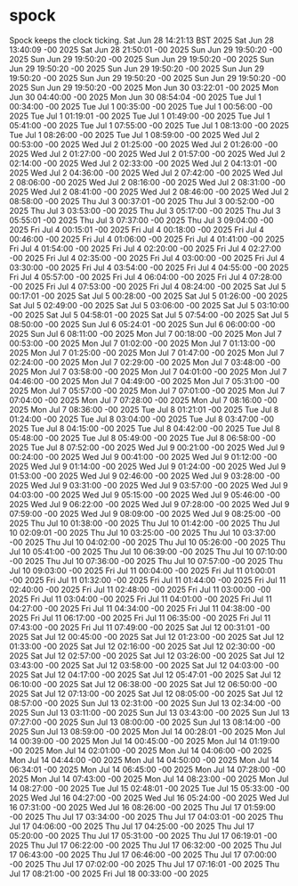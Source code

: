# spock
Spock keeps the clock ticking.
Sat Jun 28 14:21:13 BST 2025
Sat Jun 28 13:40:09 -00 2025
Sat Jun 28 21:50:01 -00 2025
Sun Jun 29 19:50:20 -00 2025
Sun Jun 29 19:50:20 -00 2025
Sun Jun 29 19:50:20 -00 2025
Sun Jun 29 19:50:20 -00 2025
Sun Jun 29 19:50:20 -00 2025
Sun Jun 29 19:50:20 -00 2025
Sun Jun 29 19:50:20 -00 2025
Sun Jun 29 19:50:20 -00 2025
Sun Jun 29 19:50:20 -00 2025
Mon Jun 30 03:22:01 -00 2025
Mon Jun 30 04:40:00 -00 2025
Mon Jun 30 08:54:04 -00 2025
Tue Jul  1 00:34:00 -00 2025
Tue Jul  1 00:35:00 -00 2025
Tue Jul  1 00:56:00 -00 2025
Tue Jul  1 01:19:01 -00 2025
Tue Jul  1 01:49:00 -00 2025
Tue Jul  1 05:41:00 -00 2025
Tue Jul  1 07:55:00 -00 2025
Tue Jul  1 08:13:00 -00 2025
Tue Jul  1 08:26:00 -00 2025
Tue Jul  1 08:59:00 -00 2025
Wed Jul  2 00:53:00 -00 2025
Wed Jul  2 01:25:00 -00 2025
Wed Jul  2 01:26:00 -00 2025
Wed Jul  2 01:27:00 -00 2025
Wed Jul  2 01:57:00 -00 2025
Wed Jul  2 02:14:00 -00 2025
Wed Jul  2 02:33:00 -00 2025
Wed Jul  2 04:13:01 -00 2025
Wed Jul  2 04:36:00 -00 2025
Wed Jul  2 07:42:00 -00 2025
Wed Jul  2 08:06:00 -00 2025
Wed Jul  2 08:16:00 -00 2025
Wed Jul  2 08:31:00 -00 2025
Wed Jul  2 08:41:00 -00 2025
Wed Jul  2 08:46:00 -00 2025
Wed Jul  2 08:58:00 -00 2025
Thu Jul  3 00:37:01 -00 2025
Thu Jul  3 00:52:00 -00 2025
Thu Jul  3 03:53:00 -00 2025
Thu Jul  3 05:17:00 -00 2025
Thu Jul  3 05:55:01 -00 2025
Thu Jul  3 07:37:00 -00 2025
Thu Jul  3 09:04:00 -00 2025
Fri Jul  4 00:15:01 -00 2025
Fri Jul  4 00:18:00 -00 2025
Fri Jul  4 00:46:00 -00 2025
Fri Jul  4 01:06:00 -00 2025
Fri Jul  4 01:41:00 -00 2025
Fri Jul  4 01:54:00 -00 2025
Fri Jul  4 02:20:00 -00 2025
Fri Jul  4 02:27:00 -00 2025
Fri Jul  4 02:35:00 -00 2025
Fri Jul  4 03:00:00 -00 2025
Fri Jul  4 03:30:00 -00 2025
Fri Jul  4 03:54:00 -00 2025
Fri Jul  4 04:55:00 -00 2025
Fri Jul  4 05:57:00 -00 2025
Fri Jul  4 06:04:00 -00 2025
Fri Jul  4 07:28:00 -00 2025
Fri Jul  4 07:53:00 -00 2025
Fri Jul  4 08:24:00 -00 2025
Sat Jul  5 00:17:01 -00 2025
Sat Jul  5 00:28:00 -00 2025
Sat Jul  5 01:26:00 -00 2025
Sat Jul  5 02:49:00 -00 2025
Sat Jul  5 03:06:00 -00 2025
Sat Jul  5 03:10:00 -00 2025
Sat Jul  5 04:58:01 -00 2025
Sat Jul  5 07:54:00 -00 2025
Sat Jul  5 08:50:00 -00 2025
Sun Jul  6 05:24:01 -00 2025
Sun Jul  6 06:00:00 -00 2025
Sun Jul  6 08:11:00 -00 2025
Mon Jul  7 00:18:00 -00 2025
Mon Jul  7 00:53:00 -00 2025
Mon Jul  7 01:02:00 -00 2025
Mon Jul  7 01:13:00 -00 2025
Mon Jul  7 01:25:00 -00 2025
Mon Jul  7 01:47:00 -00 2025
Mon Jul  7 02:24:00 -00 2025
Mon Jul  7 02:29:00 -00 2025
Mon Jul  7 03:48:00 -00 2025
Mon Jul  7 03:58:00 -00 2025
Mon Jul  7 04:01:00 -00 2025
Mon Jul  7 04:46:00 -00 2025
Mon Jul  7 04:49:00 -00 2025
Mon Jul  7 05:31:00 -00 2025
Mon Jul  7 05:57:00 -00 2025
Mon Jul  7 07:01:00 -00 2025
Mon Jul  7 07:04:00 -00 2025
Mon Jul  7 07:28:00 -00 2025
Mon Jul  7 08:16:00 -00 2025
Mon Jul  7 08:36:00 -00 2025
Tue Jul  8 01:21:01 -00 2025
Tue Jul  8 01:24:00 -00 2025
Tue Jul  8 03:04:00 -00 2025
Tue Jul  8 03:47:00 -00 2025
Tue Jul  8 04:15:00 -00 2025
Tue Jul  8 04:42:00 -00 2025
Tue Jul  8 05:48:00 -00 2025
Tue Jul  8 05:49:00 -00 2025
Tue Jul  8 06:58:00 -00 2025
Tue Jul  8 07:52:00 -00 2025
Wed Jul  9 00:21:00 -00 2025
Wed Jul  9 00:24:00 -00 2025
Wed Jul  9 00:41:00 -00 2025
Wed Jul  9 01:12:00 -00 2025
Wed Jul  9 01:14:00 -00 2025
Wed Jul  9 01:24:00 -00 2025
Wed Jul  9 01:53:00 -00 2025
Wed Jul  9 02:46:00 -00 2025
Wed Jul  9 03:28:00 -00 2025
Wed Jul  9 03:31:00 -00 2025
Wed Jul  9 03:57:00 -00 2025
Wed Jul  9 04:03:00 -00 2025
Wed Jul  9 05:15:00 -00 2025
Wed Jul  9 05:46:00 -00 2025
Wed Jul  9 06:22:00 -00 2025
Wed Jul  9 07:28:00 -00 2025
Wed Jul  9 07:59:00 -00 2025
Wed Jul  9 08:09:00 -00 2025
Wed Jul  9 08:25:00 -00 2025
Thu Jul 10 01:38:00 -00 2025
Thu Jul 10 01:42:00 -00 2025
Thu Jul 10 02:09:01 -00 2025
Thu Jul 10 03:25:00 -00 2025
Thu Jul 10 03:37:00 -00 2025
Thu Jul 10 04:02:00 -00 2025
Thu Jul 10 05:26:00 -00 2025
Thu Jul 10 05:41:00 -00 2025
Thu Jul 10 06:39:00 -00 2025
Thu Jul 10 07:10:00 -00 2025
Thu Jul 10 07:36:00 -00 2025
Thu Jul 10 07:57:00 -00 2025
Thu Jul 10 09:03:00 -00 2025
Fri Jul 11 00:04:00 -00 2025
Fri Jul 11 01:00:01 -00 2025
Fri Jul 11 01:32:00 -00 2025
Fri Jul 11 01:44:00 -00 2025
Fri Jul 11 02:40:00 -00 2025
Fri Jul 11 02:48:00 -00 2025
Fri Jul 11 03:00:00 -00 2025
Fri Jul 11 03:04:00 -00 2025
Fri Jul 11 04:01:00 -00 2025
Fri Jul 11 04:27:00 -00 2025
Fri Jul 11 04:34:00 -00 2025
Fri Jul 11 04:38:00 -00 2025
Fri Jul 11 06:17:00 -00 2025
Fri Jul 11 06:35:00 -00 2025
Fri Jul 11 07:43:00 -00 2025
Fri Jul 11 07:49:00 -00 2025
Sat Jul 12 00:31:01 -00 2025
Sat Jul 12 00:45:00 -00 2025
Sat Jul 12 01:23:00 -00 2025
Sat Jul 12 01:33:00 -00 2025
Sat Jul 12 02:16:00 -00 2025
Sat Jul 12 02:30:00 -00 2025
Sat Jul 12 02:57:00 -00 2025
Sat Jul 12 03:26:00 -00 2025
Sat Jul 12 03:43:00 -00 2025
Sat Jul 12 03:58:00 -00 2025
Sat Jul 12 04:03:00 -00 2025
Sat Jul 12 04:17:00 -00 2025
Sat Jul 12 05:47:01 -00 2025
Sat Jul 12 06:10:00 -00 2025
Sat Jul 12 06:38:00 -00 2025
Sat Jul 12 06:50:00 -00 2025
Sat Jul 12 07:13:00 -00 2025
Sat Jul 12 08:05:00 -00 2025
Sat Jul 12 08:57:00 -00 2025
Sun Jul 13 02:31:00 -00 2025
Sun Jul 13 02:34:00 -00 2025
Sun Jul 13 03:11:00 -00 2025
Sun Jul 13 03:43:00 -00 2025
Sun Jul 13 07:27:00 -00 2025
Sun Jul 13 08:00:00 -00 2025
Sun Jul 13 08:14:00 -00 2025
Sun Jul 13 08:59:00 -00 2025
Mon Jul 14 00:28:01 -00 2025
Mon Jul 14 00:39:00 -00 2025
Mon Jul 14 00:45:00 -00 2025
Mon Jul 14 01:19:00 -00 2025
Mon Jul 14 02:01:00 -00 2025
Mon Jul 14 04:06:00 -00 2025
Mon Jul 14 04:44:00 -00 2025
Mon Jul 14 04:50:00 -00 2025
Mon Jul 14 06:34:01 -00 2025
Mon Jul 14 06:45:00 -00 2025
Mon Jul 14 07:28:00 -00 2025
Mon Jul 14 07:43:00 -00 2025
Mon Jul 14 08:23:00 -00 2025
Mon Jul 14 08:27:00 -00 2025
Tue Jul 15 02:48:01 -00 2025
Tue Jul 15 05:33:00 -00 2025
Wed Jul 16 04:27:00 -00 2025
Wed Jul 16 05:24:00 -00 2025
Wed Jul 16 07:31:00 -00 2025
Wed Jul 16 08:26:00 -00 2025
Thu Jul 17 01:59:00 -00 2025
Thu Jul 17 03:34:00 -00 2025
Thu Jul 17 04:03:01 -00 2025
Thu Jul 17 04:06:00 -00 2025
Thu Jul 17 04:25:00 -00 2025
Thu Jul 17 05:20:00 -00 2025
Thu Jul 17 05:31:00 -00 2025
Thu Jul 17 06:19:01 -00 2025
Thu Jul 17 06:22:00 -00 2025
Thu Jul 17 06:32:00 -00 2025
Thu Jul 17 06:43:00 -00 2025
Thu Jul 17 06:46:00 -00 2025
Thu Jul 17 07:00:00 -00 2025
Thu Jul 17 07:02:00 -00 2025
Thu Jul 17 07:16:01 -00 2025
Thu Jul 17 08:21:00 -00 2025
Fri Jul 18 00:33:00 -00 2025
